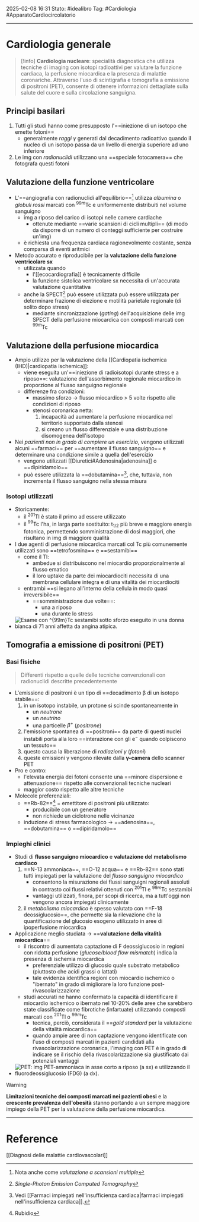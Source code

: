 2025-02-08 16:31
Stato: #idealibro 
Tag: #Cardiologia #ApparatoCardiocircolatorio 

---
# Cardiologia generale
>[!info]
>**Cardiologia nucleare**: specialità diagnostica che utilizza tecniche di imaging con isotopi radioattivi per valutare la funzione cardiaca, la perfusione miocardica e la presenza di malattie coronariche. Attraverso l'uso di scintigrafia e tomografia a emissione di positroni (PET), consente di ottenere informazioni dettagliate sulla salute del cuore e sulla circolazione sanguigna.
## Principi basilari
1. Tutti gli studi hanno come presupposto l'==iniezione di un isotopo che emette fotoni==
	- generalmente *raggi γ* generati dal decadimento radioattivo quando il nucleo di un isotopo passa da un livello di energia superiore ad uno inferiore
2. Le img con *radionuclidi* utilizzano una ==speciale fotocamera== che fotografa questi fotoni
## Valutazione della funzione ventricolare
- L'==angiografia con radionuclidi all'equilibrio==[^1] utilizza *albumina* o *globuli rossi* marcati con $^{99m}$Tc e uniformemente distribuiti nel volume sanguigno
	- img a riposo del carico di isotopi nelle camere cardiache
		- ottenute mediante ==varie scansioni di cicli multipli== (di modo da disporre di un numero di conteggi sufficiente per costruire un'img)
	- è richiesta una frequenza cardiaca ragionevolmente costante, senza comparsa di eventi aritmici
- Metodo accurato e riproducibile per la **valutazione della funzione ventricolare sx**
	- utilizzata quando
		- l'[[ecocardiografia]] è tecnicamente difficile
		- la funzione sistolica ventricolare sx necessita di un'accurata valutazione quantitativa
	- anche la SPECT[^2] può essere utilizzata può essere utilizzata per determinare frazione di eiezione e motilità parietale regionale (di solito dopo stress)
		- mediante sincronizzazione (*gating*) dell'acquisizione delle img SPECT della perfusione miocardica con composti marcati con $^{99m}$Tc
## Valutazione della perfusione miocardica
- Ampio utilizzo per la valutazione della [[Cardiopatia ischemica (IHD)|cardiopatia ischemica]]:
	- viene eseguita un'==iniezione di radioisotopi durante stress e a riposo==: valutazione dell'assorbimento regionale miocardico in proporzione al flusso sanguigno regionale
	- differenze fra condizioni:
		- massimo sforzo → flusso miocardico > 5 volte rispetto alle condizioni di riposo
		- stenosi coronarica netta:
			1. incapacità ad aumentare la perfusione miocardica nel territorio supportato dalla stenosi
			2. si creano un flusso differenziale e una distribuzione disomogenea dell'isotopo
- Nei *pazienti non in grado di compiere un esercizio*, vengono utilizzati alcuni ==farmaci== per ==aumentare il flusso sanguigno== e determinare una condizione simile a quella dell'esercizio
	- vengono utilizzati [[Diuretici#Adenosina|adenosina]] o ==dipiridamolo==
	- può essere utilizzata la ==dobutamina==[^3], che, tuttavia, non incrementa il flusso sanguigno nella stessa misura
### Isotopi utilizzati
- Storicamente:
	- il $^{201}$Tl è stato il primo ad essere utilizzato
	- il $^{99}$Tc l'ha, in larga parte sostituito: t$_{1/2}$ più breve e maggiore energia fotonica, permettendo somministrazione di dosi maggiori, che risultano in img di maggiore qualità
- I due agenti di perfusione miocardica marcati col Tc più comunemente utilizzati sono ==tetrofosmina== e ==sestamibi==
	- come il Tl:
		- ambedue si distribuiscono nel miocardio proporzionalmente al flusso ematico
		- il loro uptake da parte dei miocardiociti necessita di una membrana cellulare integra e di una vitalità dei miocardiociti
	- entrambi ==si legano all'interno della cellula in modo quasi irreversibile==
		- ==somministrazione due volte==:
			- una a riposo
			- una durante lo stress
- ![Esame con $^{99m}$Tc sestamibi sotto sforzo eseguito in una donna bianca di 71 anni affetta da angina atipica.](https://i.imgur.com/GUa6qZr.png)
## Tomografia a emissione di positroni (PET)
### Basi fisiche
>Differenti rispetto a quelle delle tecniche convenzionali con radionuclidi descritte precedentemente
- L'emissione di positroni è un tipo di ==decadimento β di un isotopo stabile==:
	1. in un isotopo instabile, un protone si scinde spontaneamente in
		- un *neutrone*
		- un *neutrino*
		- una particelle $\beta^+$ (*positrone*)
	2. l'emissione spontanea di ==positroni== da parte di questi nuclei instabili porta alla loro ==interazione con gli e$^-$ quando colpiscono un tessuto==
	3. questo causa la liberazione di *radiazioni γ* (*fotoni*)
	4. queste emissioni γ vengono rilevate dalla **γ-camera** dello scanner PET
- Pro e contro:
	- l'elevata energia dei fotoni consente una ==minore dispersione e attenuazione== rispetto alle convenzionali tecniche nucleari
	- maggior costo rispetto alle altre tecniche
- Molecole preferenziali:
	- ==Rb-82==[^4] = emettitore di positroni più utilizzato:
		- producibile con un generatore
		- non richiede un ciclotrone nelle vicinanze
	- induzione di stress farmacologico → ==adenosina==, ==dobutamina== o ==dipiridamolo==
### Impieghi clinici
- Studi di **flusso sanguigno miocardico** e **valutazione del metabolismo cardiaco**
	1. ==N-13 ammoniaca==, ==O-12 acqua== e ==Rb-82== sono stati tutti impiegati per la valutazione del *flusso sanguigno miocardico*
		- consentono la misurazione dei flussi sanguigni regionali assoluti in contrasto coi flussi relativi ottenuti con $^{201}$Tl e $^{99m}$Tc sestamibi
		- vantaggi utilizzati, finora, per scopi di ricerca, ma a tutt'oggi non vengono ancora impiegati clinicamente
	2. il *metabolismo miocardico* è spesso valutato con ==F-18 deossiglucosio==, che permette sia la rilevazione che la quantificazione del glucosio esogeno utilizzato in aree di ipoperfusione miocardica
- Applicazione meglio studiata → ==**valutazione della vitalità miocardica**==
	- il riscontro di aumentata captazione di F deossiglucosio in regioni con ridotta perfusione (*glucose/blood flow mismatch*) indica la presenza di ischemia miocardica
		- preferenziale utilizzo di glucosio quale substrato metabolico (piuttosto che acidi grassi o lattati)
		- tale evidenza identifica regioni con miocardio ischemico o "ibernato" in grado di migliorare la loro funzione post-rivascolarizzazione
	- studi accurati ne hanno confermato la capacità di identificare il miocardio ischemico o ibernato nel 10-20% delle aree che sarebbero state classificate come fibrotiche (infartuate) utilizzando composti marcati con $^{201}$Tl o $^{99m}$Tc
		- tecnica, perciò, considerata il ==*gold standard* per la valutazione della vitalità miocardica==
		- quando ampie aree di non captazione vengono identificate con l'uso di composti marcati in pazienti candidati alla rivascolarizzazione coronarica, l'imaging con PET è in grado di indicare se il rischio della rivascolarizzazione sia giustificato dai potenziali vantaggi
- ![PET: img PET-ammoniaca in asse corto a riposo (**a sx**) e utilizzando il fluorodeossiglucosio (FDG) (**a dx**).](https://i.imgur.com/dgOjPMC.png)
>[!warning]
>**Limitazioni tecniche dei composti marcati nei pazienti obesi** e la **crescente prevalenza dell'obesità** stanno portando a un sempre maggiore impiego della PET per la valutazione della perfusione miocardica.






---
# Reference
[[Diagnosi delle malattie cardiovascolari]]



[^1]: Nota anche come *valutazione a scansioni multiple*
[^2]: *Single-Photon Emission Computed Tomography*
[^3]: Vedi [[Farmaci impiegati nell'insufficienza cardiaca|farmaci impiegati nell'insufficienza cardiaca]].
[^4]: Rubidio